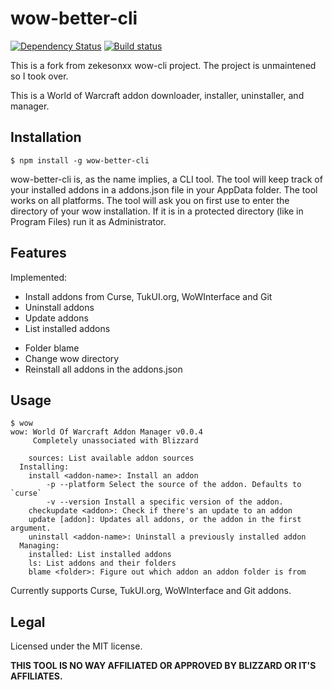 # wow-better-cli

[![Dependency Status](https://david-dm.org/daybr3ak/wow-better-cli.svg)](https://david-dm.org/daybr3ak/wow-better-cli)
[![Build status](https://ci.appveyor.com/api/projects/status/80n7g3005oy2csnw?svg=true)](https://ci.appveyor.com/project/DayBr3ak/wow-better-cli)

This is a fork from zekesonxx wow-cli project. The project is unmaintened so I took over.

This is a World of Warcraft addon downloader, installer, uninstaller, and manager.

## Installation
```text
$ npm install -g wow-better-cli
```
wow-better-cli is, as the name implies, a CLI tool. The tool will keep track of your installed addons in a addons.json file in your AppData folder. The tool works on all platforms. The tool will ask you on first use to enter the directory of your wow installation. If it is in a protected directory (like in Program Files) run it as Administrator.

## Features
Implemented:
* Install addons from Curse, TukUI.org, WoWInterface and Git
* Uninstall addons
* Update addons
* List installed addons
<!-- * Cache of addon zip files for reinstalling and the like -->
* Folder blame
* Change wow directory
* Reinstall all addons in the addons.json

<!-- Planned (in no particular order): -->
<!-- * Install addons from git/svn/hg repos -->
<!-- * Better user interface -->
<!-- * .addons.json backups -->
<!-- * Metadata display -->
<!-- * (far future) GUI -->
<!-- * logcat -->
<!-- * Saved variable messing with -->


## Usage
```text
$ wow
wow: World Of Warcraft Addon Manager v0.0.4
     Completely unassociated with Blizzard

    sources: List available addon sources
  Installing:
    install <addon-name>: Install an addon
        -p --platform Select the source of the addon. Defaults to `curse`
        -v --version Install a specific version of the addon.
    checkupdate <addon>: Check if there's an update to an addon
    update [addon]: Updates all addons, or the addon in the first argument.
    uninstall <addon-name>: Uninstall a previously installed addon
  Managing:
    installed: List installed addons
    ls: List addons and their folders
    blame <folder>: Figure out which addon an addon folder is from
```
Currently supports Curse, TukUI.org, WoWInterface and Git addons.

## Legal
Licensed under the MIT license.

**THIS TOOL IS NO WAY AFFILIATED OR APPROVED BY BLIZZARD OR IT'S AFFILIATES.**

